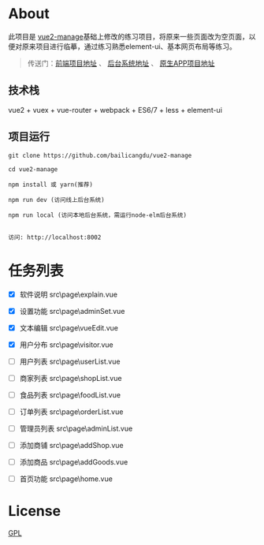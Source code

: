 
# About

此项目是 [vue2-manage](https://github.com/bailicangdu/vue2-manage.git)基础上修改的练习项目，将原来一些页面改为空页面，以便对原来项目进行临摹，通过练习熟悉element-ui、基本网页布局等练习。

>  传送门：[前端项目地址](https://github.com/bailicangdu/vue2-elm)  、 [后台系统地址](https://github.com/bailicangdu/node-elm)  、 [原生APP项目地址](https://github.com/bailicangdu/RN-elm)



## 技术栈

vue2 + vuex + vue-router + webpack + ES6/7 + less + element-ui


## 项目运行


```
git clone https://github.com/bailicangdu/vue2-manage  

cd vue2-manage  

npm install 或 yarn(推荐)

npm run dev (访问线上后台系统)

npm run local (访问本地后台系统，需运行node-elm后台系统)


访问: http://localhost:8002

```

# 任务列表
- [X] 软件说明     src\page\explain.vue
- [X] 设置功能     src\page\adminSet.vue
- [X] 文本编辑     src\page\vueEdit.vue
- [X] 用户分布     src\page\visitor.vue
- [ ] 用户列表     src\page\userList.vue
- [ ] 商家列表     src\page\shopList.vue
- [ ] 食品列表     src\page\foodList.vue
- [ ] 订单列表     src\page\orderList.vue
- [ ] 管理员列表   src\page\adminList.vue
- [ ] 添加商铺     src\page\addShop.vue
- [ ] 添加商品     src\page\addGoods.vue
- [ ] 首页功能     src\page\home.vue



# License

[GPL](https://github.com/bailicangdu/vue2-manage/blob/master/COPYING)


